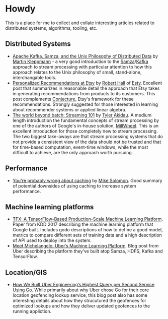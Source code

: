 # Howdy #
This is a place for me to collect and collate interesting articles related to distributed systems, algorithms, tooling, etc.

## Distributed Systems ##
* [Apache Kafka, Samza, and the Unix Philosophy of Distributed Data](http://www.confluent.io/blog/apache-kafka-samza-and-the-unix-philosophy-of-distributed-data) by [Martin Kleppmann](https://twitter.com/martinkl) - a very good introduction to the [Samza](https://samza.apache.org/)/[Kafka](https://kafka.apache.org/) approach to stream processing with particular attention to how this approach relates to the Unix philosophy of small, stand-alone, interchangable tools.  
* [Personalized Recommendations at Etsy](https://codeascraft.com/2014/11/17/personalized-recommendations-at-etsy/) by [Robert Hall](https://codeascraft.com/author/rhall/) of [Esty](https://www.etsy.com/).  Excellent post that summarizes in reasonable detail the approach that Etsy takes in generating recommendations from products to its customers.  This post complements [Conjecture](https://github.com/etsy/Conjecture), Etsy's framework for these recommendations. Strongly suggested for those interested in learning about recommender systems or applied linear algebra.
* [The world beyond batch: Streaming 101](http://radar.oreilly.com/2015/08/the-world-beyond-batch-streaming-101.html) by [Tyler Akidau](http://twitter.com/takidau). A medium length introduction the fundamental concepts of stream processing by one of the authors of Google's in-house solution, [MillWheel](https://static.googleusercontent.com/media/research.google.com/en//pubs/archive/41378.pdf).  This is an excellent introduction for those completely new to stream processing. The two biggest take-aways are that stream processing systems that do not provide a consistent view of the data should not be trusted and that for time-based computation, event-time windows, while the most difficult to achieve, are the only approach worth pursuing.


## Performance
* [You're probably wrong about caching](http://msol.io/blog/tech/youre-probably-wrong-about-caching/) by [Mike Solomon](https://twitter.com/msol).  Good summary of potential downsides of using caching to increase system performance.

## Machine learning platforms
* [TFX: A TensorFlow-Based Production-Scale Machine Learning Platform](http://stevenwhang.com/tfx_paper.pdf). Paper from KDD 2017 describing the machine learning platform that Google built.  Includes godo descriptions of how to define a good model, metrics to compare different sets of training data and a high description of API used to deploy into the system.
* [Meet Michelangelo: Uber’s Machine Learning Platform](https://eng.uber.com/michelangelo/). Blog post from Uber describing the platform they've built atop Samza, HDFS, Kafka and TensorFlow.

## Location/GIS
* [How We Built Uber Engineering’s Highest Query per Second Service Using Go](http://eng.uber.com/go-geofence/).  While primarily about why Uber chose Go for their core location geofencing lookup service, this blog post also has some interesting details about how they strucutured the geofences for optimized lookups and how they deliver updated geofences to the running appliction.
